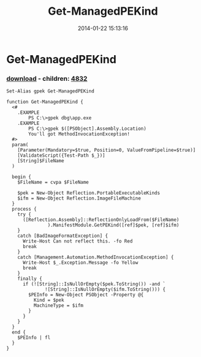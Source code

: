 ﻿---
pid:            4830
poster:         greg zakharov
title:          Get-ManagedPEKind
date:           2014-01-22 15:13:16
format:         posh
parent:         0
parent:         0
children:       4832
---

# Get-ManagedPEKind

### [download](4830.ps1) - children: [4832](4832.md)



```posh
Set-Alias gpek Get-ManagedPEKind

function Get-ManagedPEKind {
  <#
    .EXAMPLE
        PS C:\>gpek dbg\app.exe
    .EXAMPLE
        PS C:\>gpek $([PSObject].Assembly.Location)
        You'll got MethodInvocationException!
  #>
  param(
    [Parameter(Mandatory=$true, Position=0, ValueFromPipeline=$true)]
    [ValidateScript({Test-Path $_})]
    [String]$FileName
  )
  
  begin {
    $FileName = cvpa $FileName
    
    $pek = New-Object Reflection.PortableExecutableKinds
    $ifm = New-Object Reflection.ImageFileMachine
  }
  process {
    try {
      ([Reflection.Assembly]::ReflectionOnlyLoadFrom($FileName)
               ).ManifestModule.GetPEKind([ref]$pek, [ref]$ifm)
    }
    catch [BadImageFormatException] {
      Write-Host Can not reflect this. -fo Red
      break
    }
    catch [Management.Automation.MethodInvocationException] {
      Write-Host $_.Exception.Message -fo Yellow
      break
    }
    finally {
      if (![String]::IsNullOrEmpty($pek.ToString()) -and `
              ![String]::IsNullOrEmpty($ifm.ToString())) {
        $PEInfo = New-Object PSObject -Property @{
          Kind = $pek
          MachineType = $ifm
        }
      }
    }
  }
  end {
    $PEInfo | fl
  }
}
```
